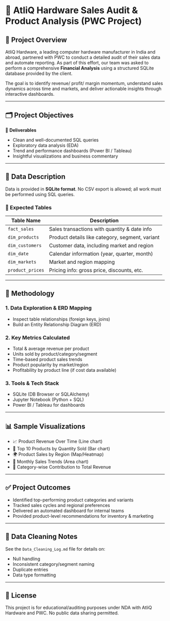 # 🧠 AtliQ Hardware Sales Audit & Product Analysis (PWC Project)

## 📌 Project Overview

AtliQ Hardware, a leading computer hardware manufacturer in India and abroad, partnered with PWC to conduct a detailed audit of their sales data and automate reporting. As part of this effort, our team was asked to perform a comprehensive **Financial Analysis** using a structured SQLite database provided by the client.

The goal is to identify revenue/ profit/ margin momentum, understand sales dynamics across time and markets, and deliver actionable insights through interactive dashboards.

---

## 🗂️ Project Objectives

🧮 **Deliverables**
- Clean and well-documented SQL queries
- Exploratory data analysis (EDA)
- Trend and performance dashboards (Power BI / Tableau)
- Insightful visualizations and business commentary

---

## 📁 Data Description

Data is provided in **SQLite format**. No CSV export is allowed; all work must be performed using SQL queries.

### 🧩 Expected Tables
| Table Name       | Description                                      |
|------------------|--------------------------------------------------|
| `fact_sales`     | Sales transactions with quantity & date info     |
| `dim_products`   | Product details like category, segment, variant  |
| `dim_customers`  | Customer data, including market and region       |
| `dim_date`       | Calendar information (year, quarter, month)      |
| `dim_markets`    | Market and region mapping                        |
| `product_prices` | Pricing info: gross price, discounts, etc.       |

---

## 🧪 Methodology

### 1. **Data Exploration & ERD Mapping**
- Inspect table relationships (foreign keys, joins)
- Build an Entity Relationship Diagram (ERD)

### 2. **Key Metrics Calculated**
- Total & average revenue per product
- Units sold by product/category/segment
- Time-based product sales trends
- Product popularity by market/region
- Profitability by product line (if cost data available)

### 3. **Tools & Tech Stack**
- SQLite (DB Browser or SQLAlchemy)
- Jupyter Notebook (Python + SQL)
- Power BI / Tableau for dashboards

---

## 📊 Sample Visualizations

- 📈 Product Revenue Over Time (Line chart)
- 🧺 Top 10 Products by Quantity Sold (Bar chart)
- 🌍 Product Sales by Region (Map/Heatmap)
- 🔄 Monthly Sales Trends (Area chart)
- 🧱 Category-wise Contribution to Total Revenue

---

## ✅ Project Outcomes

- Identified top-performing product categories and variants
- Tracked sales cycles and regional preferences
- Delivered an automated dashboard for internal teams
- Provided product-level recommendations for inventory & marketing

---

## 🧹 Data Cleaning Notes

See the `Data_Cleaning_Log.md` file for details on:
- Null handling
- Inconsistent category/segment naming
- Duplicate entries
- Data type formatting

---


## 🧾 License

This project is for educational/auditing purposes under NDA with AtliQ Hardware and PWC. No public data sharing permitted.
